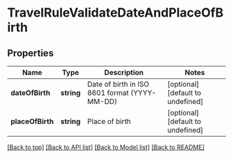 # TravelRuleValidateDateAndPlaceOfBirth

## Properties

|Name | Type | Description | Notes|
|------------ | ------------- | ------------- | -------------|
|**dateOfBirth** | **string** | Date of birth in ISO 8601 format (YYYY-MM-DD) | [optional] [default to undefined]|
|**placeOfBirth** | **string** | Place of birth | [optional] [default to undefined]|




[[Back to top]](#) [[Back to API list]](../../README.md#documentation-for-api-endpoints) [[Back to Model list]](../../README.md#documentation-for-models) [[Back to README]](../../README.md)

